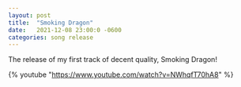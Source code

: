 ```yaml
---
layout: post
title:  "Smoking Dragon"
date:   2021-12-08 23:00:0 -0600
categories: song release
---
```

The release of my first track of decent quality, Smoking Dragon!

{% youtube "https://www.youtube.com/watch?v=NWhqfT70hA8" %}
